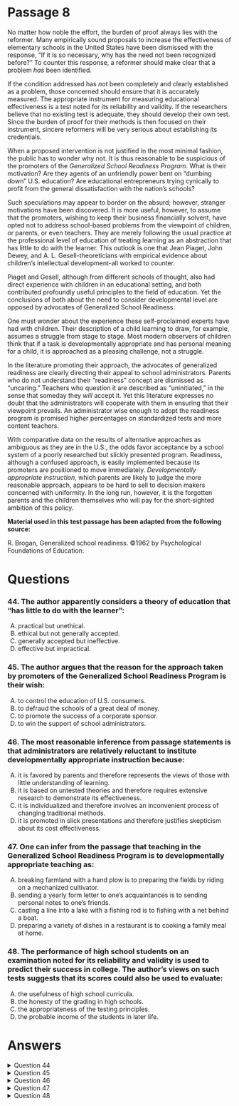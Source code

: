 # Passage 8
No matter how noble the effort, the burden of proof always lies with the reformer. Many empirically sound proposals to increase the effectiveness of elementary schools in the United States have been dismissed with the response, “If it is so necessary, why has the need not been recognized before?” To counter this response, a reformer should make clear that a problem *has* been identified.

If the condition addressed has *not* been completely and clearly established as a problem, those concerned should ensure that it is accurately measured. The appropriate instrument for measuring educational effectiveness is a test noted for its reliability and validity. If the researchers believe that no existing test is adequate, they should develop their own test. Since the burden of proof for their methods is then focused on their instrument, sincere reformers will be very serious about establishing its credentials.

When a proposed intervention is not justified in the most minimal fashion, the public has to wonder why not. It is thus reasonable to be suspicious of the promoters of the *Generalized School Readiness Program*. What is their motivation? Are they agents of an unfriendly power bent on “dumbing down” U.S. education? Are educational entrepreneurs trying cynically to profit from the general dissatisfaction with the nation’s schools?

Such speculations may appear to border on the absurd; however, stranger motivations have been discovered. It is more useful, however, to assume that the promoters, wishing to keep their business financially solvent, have opted not to address school-based problems from the viewpoint of children, or parents, or even teachers. They are merely following the usual practice at the professional level of education of treating learning as an abstraction that has little to do with the learner. This outlook is one that Jean Piaget, John Dewey, and A. L. Gesell-theoreticians with empirical evidence about children’s intellectual development-all worked to counter.

Piaget and Gesell, although from different schools of thought, also had direct experience with children in an educational setting, and both contributed profoundly useful principles to the field of education. Yet the conclusions of both about the need to consider developmental level are opposed by advocates of Generalized School Readiness.

One must wonder about the experience these self-proclaimed experts have had with children. Their description of a child learning to draw, for example, assumes a struggle from stage to stage. Most modern observers of children think that if a task is developmentally appropriate and has personal meaning for a child, it is approached as a pleasing challenge, not a struggle.

In the literature promoting their approach, the advocates of generalized readiness are clearly directing their appeal to school administrators. Parents who do not understand their “readiness” concept are dismissed as “uncaring.” Teachers who question it are described as “uninitiated,” in the sense that someday they *will* accept it. Yet this literature expresses no doubt that the administrators will cooperate with them in ensuring that their viewpoint prevails. An administrator wise enough to adopt the readiness program is promised higher percentages on standardized tests and more content teachers.

With comparative data on the results of alternative approaches as ambiguous as they are in the U.S., the odds favor acceptance by a school system of a poorly researched but slickly presented program. Readiness, although a confused approach, is easily implemented because its promoters are positioned to move immediately. *Developmentally appropriate instruction*, which parents are likely to judge the more reasonable approach, appears to be hard to sell to decision makers concerned with uniformity. In the long run, however, it is the forgotten parents and the children themselves who will pay for the short‑sighted ambition of this policy.

**Material used in this test passage has been adapted from the following source:**

R. Brogan, Generalized school readiness. ©1962 by Psychological Foundations of Education.

# Questions
### 44. The author apparently considers a theory of education that “has little to do with the learner”:
<ol type="A">
  <li>practical but unethical.</li>
  <li>ethical but not generally accepted.</li>
  <li>generally accepted but ineffective.</li>
  <li>effective but impractical.</li>
</ol>

### 45. The author argues that the reason for the approach taken by promoters of the Generalized School Readiness Program is their wish:
<ol type="A">
  <li>to control the education of U.S. consumers.</li>
  <li>to defraud the schools of a great deal of money.</li>
  <li>to promote the success of a corporate sponsor.</li>
  <li>to win the support of school administrators.</li>
</ol>

### 46. The most reasonable inference from passage statements is that administrators are relatively reluctant to institute developmentally appropriate instruction because:
<ol type="A">
  <li>it is favored by parents and therefore represents the views of those with little understanding of learning.</li>
  <li>it is based on untested theories and therefore requires extensive research to demonstrate its effectiveness.</li>
  <li>it is individualized and therefore involves an inconvenient process of changing traditional methods.</li>
  <li>it is promoted in slick presentations and therefore justifies skepticism about its cost effectiveness.</li>
</ol>

### 47. One can infer from the passage that teaching in the Generalized School Readiness Program is to developmentally appropriate teaching as:
<ol type="A">
  <li>breaking farmland with a hand plow is to preparing the fields by riding on a mechanized cultivator.</li>
  <li>sending a yearly form letter to one’s acquaintances is to sending personal notes to one’s friends.</li>
  <li>casting a line into a lake with a fishing rod is to fishing with a net behind a boat.</li>
  <li>preparing a variety of dishes in a restaurant is to cooking a family meal at home.</li>
</ol>

### 48. The performance of high school students on an examination noted for its reliability and validity is used to predict their success in college. The author’s views on such tests suggests that its scores could also be used to evaluate:
<ol type="A">
  <li>the usefulness of high school curricula.</li>
  <li>the honesty of the grading in high schools.</li>
  <li>the appropriateness of the testing principles.</li>
  <li>the probable income of the students in later life.</li>
</ol>

# Answers
<details>
  <summary>Question 44</summary>
  <b>Solution</b>: The correct answer is <b>C</b>.

  <ol type="A">
    <li>The author does imply that this education may be unethical by saying, “it is the forgotten parents and children themselves who will pay for the short-sighted-ambition of this policy [based upon Generalized School Readiness theory].” However, the author does not view this theory as practical since it “has little to do with the learner,” when the author apparently believes that developmentally appropriate education has much to do with the learner. See <i>rationale C</i>.</li>
    <li>The author neither considers this theory of education ethical, nor generally accepted. See <i>rationales A and C</i>.</li>
    <li>By referring to the school readiness theory of education as a “usual practice . . . of treating learning as an abstraction,” the author is implying that this theory is generally accepted. The author points out that the outlook behind this theory was opposed by educational theorists Jean Piaget and A.L. Gesell who advocated developmentally appropriate, personally meaningful education for children, a view supported by observers of modern education: “Most modern observers of children think that if a task is developmentally appropriate and has personal meaning for a child, it is approached as a pleasing challenge, not a struggle.” The author implies that any educational theory that goes counter to the kind advocated by Piaget and Gesell is “ineffective.”</li>
    <li>The author considers this theory of education impractical and ineffective. See <i>rationales A and C</i>.</li>
  </ol>
</details>

<details>
  <summary>Question 45</summary>
  <b>Solution</b>: The correct answer is <b>D</b>.

  <ol type="A">
    <li>The author generally is suspicious of the objection that educational entrepreneurs are cynically trying to profit and does not seem to see this as an effort to control the education of U.S. consumers. The author does say that the needs of parents, teachers, and children are being ignored and bypassed in this attempt to promote the program.</li>
    <li>The author does not object to this effort on the grounds that it is attempting to defraud the schools of money, but on the grounds that it is ignores the needs of children, parents, and teachers. See <i>rationale A</i>.</li>
    <li>The author makes no reference to promoting a corporate sponsor of the program as the reason why promoters of Generalized School Readiness are trying to sell the concept to schools.</li>
    <li>The author states: In the literature promoting their approach, the advocates of generalized readiness are clearly directing their appeal to school administrators.</li>
  </ol>
</details>

<details>
  <summary>Question 46</summary>
  <b>Solution</b>: The correct answer is <b>C</b>.

  <ol type="A">
    <li>The author states that the advocates of Generalized School Readiness, not school administrators, possess this attitude and present this kind of argument to school administrators: “In the literature promoting their approach, the advocates of generalized readiness are clearly directing their appeal to school administrators. Parents who do not understand their ‘readiness’ concept are dismissed as ‘uncaring.’”</li>
    <li>This represents more the position of the author, not the feelings of school administrators. The author doubts the expertise of school readiness advocates and questions the credibility of the research behind this program: “With comparative data on the results of alternative approaches as ambiguous as they are in the U.S., the odds favor acceptance . . . of a poorly researched but slickly presented program.” By discussing the need for the credibility of reforms and pointing out that the burden of proof for needing a new program rests on the reformer, the opening two paragraphs imply the school readiness advocates have not proven the need for their program. Based on that, the author asserts that it “is reasonable to be suspicious of the promoters of the <i>Generalized School Readiness Program</i>.”</li>
    <li>The author points out: “<i>Developmentally appropriate instruction</i> . . . appears to be a hard sell to decision makers concerned with uniformity.” This statement implies that uniformity is more convenient than an individualized approach, with the added benefit of “higher percentages on standardized tests.”</li>
    <li>The author does not raise the issue of cost effectiveness in discussing this program, instead focusing on its credibility.</li>
  </ol>
</details>

<details>
  <summary>Question 47</summary>
  <b>Solution</b>: The correct answer is <b>B</b>.

  <ol type="A">
    <li>The logic of this analogy, in how the completed sentence is structured and reads, makes breaking farmland with a hand plow analogous to school readiness and mechanized agriculture analogous to developmentally appropriate instruction when the opposite would be a more apt analogy. However, even if the opposite analogy were used, breaking land with a hand plow, while a more personal way of farming that is closer to the land, is not so exact an analogy to developmentally appropriate instruction as seeing it like a personal note to a friend—the land cannot experience this interpersonal relationship like a friend can. See <i>rationale B</i>.</li>
    <li>This analogy is most apropos because the author contends that, much like a form letter, school readiness is too impersonal and standardized whereas developmentally appropriate instruction, much like a personal note to a friend, is focused on the individual needs of children and is designed to be personally meaningful to them.</li>
    <li>The logic of this analogy, in how the completed sentence is structured and reads, equates school readiness with using a fishing line, a more personalized way of fishing, and developmentally appropriate instruction to casting a net, which is more generalized and impersonal way of fishing. The opposite analogy would be more to the point, but, even so, making developmentally appropriate instruction analogous to fishing with a rod is not so exact an analogy as equating it with sending a personal note to a friend. Like this form of education, a personal note is an interpersonal interaction that treats the recipient of the note as an individual. See <i>rationale B</i>.</li>
    <li>Equating preparation of a variety of dishes in a restaurant with school readiness and equating cooking a family meal at home with developmentally appropriate education is an apt analogy—the former suggests a more impersonal mode of interaction and the latter is more personal. However, the latter, while more personal, does not necessarily imply an individualized approach, because a family home meal is directed at a more intimate <i>group</i>, not an <i>individual</i>. Therefore, this is not so exact an analogy as comparing the former to a form letter and the latter to a personal note to a friend. See <i>rationale B</i>.</li>
  </ol>
</details>

<details>
  <summary>Question 48</summary>
  <b>Solution</b>: The correct answer is <b>B</b>.

  <ol type="A">
    <li>The logic of this analogy, in how the completed sentence is structured and reads, makes breaking farmland with a hand plow analogous to school readiness and mechanized agriculture analogous to developmentally appropriate instruction when the opposite would be a more apt analogy. However, even if the opposite analogy were used, breaking land with a hand plow, while a more personal way of farming that is closer to the land, is not so exact an analogy to developmentally appropriate instruction as seeing it like a personal note to a friend—the land cannot experience this interpersonal relationship like a friend can. See <i>rationale B</i>.</li>
    <li>This analogy is most apropos because the author contends that, much like a form letter, school readiness is too impersonal and standardized whereas developmentally appropriate instruction, much like a personal note to a friend, is focused on the individual needs of children and is designed to be personally meaningful to them.</li>
    <li>The logic of this analogy, in how the completed sentence is structured and reads, equates school readiness with using a fishing line, a more personalized way of fishing, and developmentally appropriate instruction to casting a net, which is more generalized and impersonal way of fishing. The opposite analogy would be more to the point, but, even so, making developmentally appropriate instruction analogous to fishing with a rod is not so exact an analogy as equating it with sending a personal note to a friend. Like this form of education, a personal note is an interpersonal interaction that treats the recipient of the note as an individual. See <i>rationale B</i>.</li>
    <li>Equating preparation of a variety of dishes in a restaurant with school readiness and equating cooking a family meal at home with developmentally appropriate education is an apt analogy—the former suggests a more impersonal mode of interaction and the latter is more personal. However, the latter, while more personal, does not necessarily imply an individualized approach, because a family home meal is directed at a more intimate <i>group</i>, not an <i>individual</i>. Therefore, this is not so exact an analogy as comparing the former to a form letter and the latter to a personal note to a friend. See <i>rationale B</i>.
</li>
  </ol>
</details>
